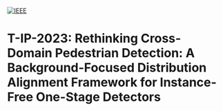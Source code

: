 [![IEEE](https://img.shields.io/badge/IEEE-10231122-b31b1b.svg)](https://ieeexplore.ieee.org/document/10231122)

# T-IP-2023: Rethinking Cross-Domain Pedestrian Detection: A Background-Focused Distribution Alignment Framework for Instance-Free One-Stage Detectors
